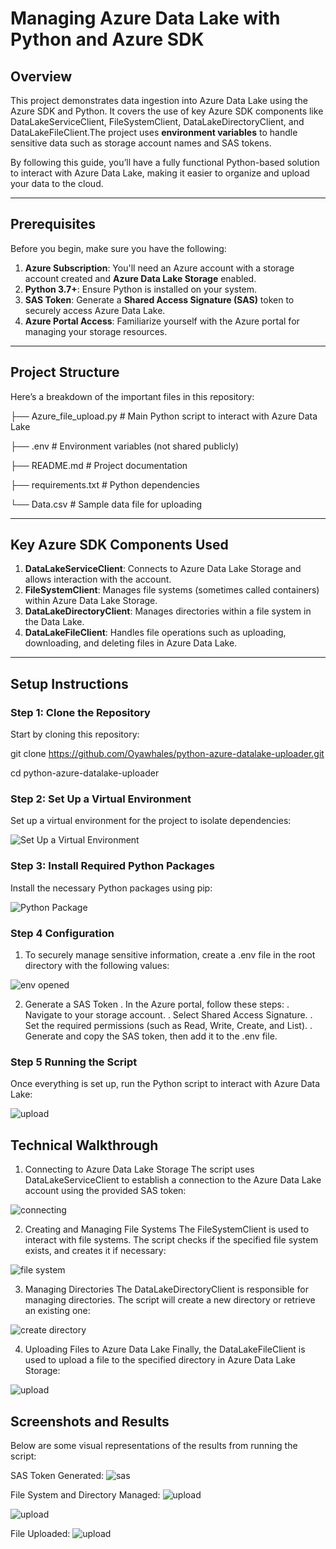 # Managing Azure Data Lake with Python and Azure SDK

## Overview

This project demonstrates data ingestion into Azure Data Lake using the Azure SDK and Python. It covers the use of key Azure SDK components like DataLakeServiceClient, FileSystemClient, DataLakeDirectoryClient, and DataLakeFileClient.The project uses **environment variables** to handle sensitive data such as storage account names and SAS tokens.

By following this guide, you’ll have a fully functional Python-based solution to interact with Azure Data Lake, making it easier to organize and upload your data to the cloud.

---

## Prerequisites

Before you begin, make sure you have the following:

1. **Azure Subscription**: You'll need an Azure account with a storage account created and **Azure Data Lake Storage** enabled.
2. **Python 3.7+**: Ensure Python is installed on your system.
3. **SAS Token**: Generate a **Shared Access Signature (SAS)** token to securely access Azure Data Lake.
4. **Azure Portal Access**: Familiarize yourself with the Azure portal for managing your storage resources.

---

## Project Structure

Here’s a breakdown of the important files in this repository:

├── Azure_file_upload.py                        # Main Python script to interact with Azure Data Lake

├── .env                                        # Environment variables (not shared publicly)

├── README.md                                   # Project documentation

├── requirements.txt                            # Python dependencies

└── Data.csv                                    # Sample data file for uploading


---

## Key Azure SDK Components Used

1. **DataLakeServiceClient**: Connects to Azure Data Lake Storage and allows interaction with the account.
2. **FileSystemClient**: Manages file systems (sometimes called containers) within Azure Data Lake Storage.
3. **DataLakeDirectoryClient**: Manages directories within a file system in the Data Lake.
4. **DataLakeFileClient**: Handles file operations such as uploading, downloading, and deleting files in Azure Data Lake.

---

## Setup Instructions

### Step 1: Clone the Repository

Start by cloning this repository:

git clone https://github.com/Oyawhales/python-azure-datalake-uploader.git

cd python-azure-datalake-uploader


### Step 2: Set Up a Virtual Environment
Set up a virtual environment for the project to isolate dependencies:

![Set Up a Virtual Environment](./Img/1%20create%20ve.png)

### Step 3: Install Required Python Packages
Install the necessary Python packages using pip:

![Python Package](./Img/2%20Python%20package.png)

 ### Step 4 Configuration
 1. To securely manage sensitive information, create a .env file in the root directory with the following values:
 
![env opened](./Img/env%20file%20opened.png)

2. Generate a SAS Token
. In the Azure portal, follow these steps:
. Navigate to your storage account.
. Select Shared Access Signature.
. Set the required permissions (such as Read, Write, Create, and List).
. Generate and copy the SAS token, then add it to the .env file.

### Step 5 Running the Script
Once everything is set up, run the Python script to interact with Azure Data Lake:

![upload](./Img/final%20file%20upload.png)


## Technical Walkthrough

1. Connecting to Azure Data Lake Storage
The script uses DataLakeServiceClient to establish a connection to the Azure Data Lake account using the provided SAS token:

![connecting](./Img/6%20Datalakeserviceclient.png)

2. Creating and Managing File Systems
The FileSystemClient is used to interact with file systems. The script checks if the specified file system exists, and creates it if necessary:

![file system](./Img/7%20create%20file%20.png)

3. Managing Directories
The DataLakeDirectoryClient is responsible for managing directories. The script will create a new directory or retrieve an existing one:

![create directory](./Img/8%20create%20directory.png)

4. Uploading Files to Azure Data Lake
Finally, the DataLakeFileClient is used to upload a file to the specified directory in Azure Data Lake Storage:

![upload](./Img/9%20Upload.png)


## Screenshots and Results
Below are some visual representations of the results from running the script:

SAS Token Generated:
![sas](./Img/B%20generate%20sas%20token.png)

File System and Directory Managed:
![upload](./Img/C%20container%20created%20.png)

![upload](./Img/D%20directory%20created%20.png)

File Uploaded:
![upload](./Img/E%20data%20loaded%20.png)









